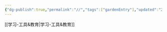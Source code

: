 ```yaml
---
{"dg-publish":true,"permalink":"//","tags":["gardenEntry"],"updated":"2025-02-25T13:39:08.915+08:00"}
---
```


[[学习-工具&教育\|学习-工具&教育]]
